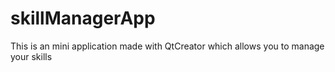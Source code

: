 # skillManagerApp

This is an mini application made with QtCreator which allows you to manage your skills
